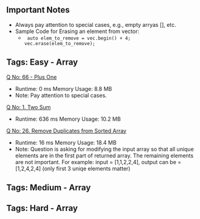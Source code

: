 ## Important Notes ##

* Always pay attention to special cases, e.g., empty arryas [], etc.
* Sample Code for Erasing an element from vector:
  *  ` auto elem_to_remove = vec.begin() + 4;
        vec.erase(elem_to_remove);`


## Tags: Easy - Array ##

[Q No: 66 - Plus One](https://leetcode.com/problems/plus-one/) 
* Runtime: 0 ms Memory Usage: 8.8 MB
* Note: Pay attention to special cases.

[Q No: 1. Two Sum](https://leetcode.com/problems/two-sum/submissions/) 
* Runtime: 636 ms Memory Usage: 10.2 MB

[Q No: 26. Remove Duplicates from Sorted Array](https://leetcode.com/problems/remove-duplicates-from-sorted-array/) 
* Runtime: 16 ms Memory Usage: 18.4 MB
* Note: Question is asking for modifying the input array so that all unique elements are in the first part of returned array. The remaining elements are not important. For example: input = [1,1,2,2,4], output can be = [1,2,4,2,4] (only first 3 uniqe elements matter)

## Tags: Medium - Array ##

## Tags: Hard - Array ##
